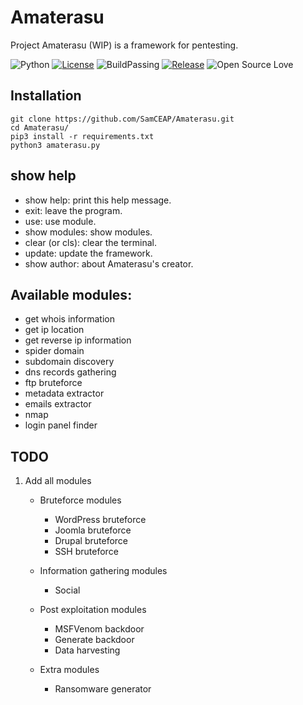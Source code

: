 # Amaterasu
Project Amaterasu (WIP) is a framework for pentesting.

![Python](https://camo.githubusercontent.com/c589348df8bb82948f724198f52725d3d36ce738/68747470733a2f2f696d672e736869656c64732e696f2f62616467652f707974686f6e2d332e782d627269676874677265656e2e737667) [![License](https://camo.githubusercontent.com/d3518f2bfc1c5dc83f59ba8188a4fdee4553caae/68747470733a2f2f696d672e736869656c64732e696f2f6175722f6c6963656e73652f79616f7572742e737667)](https://github.com/SamCEAP/Amaterasu/blob/master/LICENSE) 
![BuildPassing](https://img.shields.io/badge/build-passing-brightgreen.svg) [![Release](https://img.shields.io/badge/release-v1.1-blue.svg)](https://github.com/SamCEAP/Amaterasu/releases) ![Open Source Love](https://badges.frapsoft.com/os/v1/open-source.png?v=103)

## Installation
```
git clone https://github.com/SamCEAP/Amaterasu.git
cd Amaterasu/
pip3 install -r requirements.txt
python3 amaterasu.py
```

## show help
- show help:                                       print this help message.
- exit:                                       leave the program.
- use:                                        use module.
- show modules:                               show modules.
- clear (or cls):                                      clear the terminal.
- update:                                     update the framework.
- show author:                                     about Amaterasu's creator.

## Available modules:
- get whois information
- get ip location
- get reverse ip information
- spider domain
- subdomain discovery
- dns records gathering
- ftp bruteforce
- metadata extractor
- emails extractor
- nmap
- login panel finder

## TODO
1. Add all modules
	- Bruteforce modules
		- WordPress bruteforce
		- Joomla bruteforce
		- Drupal bruteforce
		- SSH bruteforce

	- Information gathering modules
		- Social

	- Post exploitation modules
		- MSFVenom backdoor
		- Generate backdoor
		- Data harvesting

	- Extra modules
		- Ransomware generator
